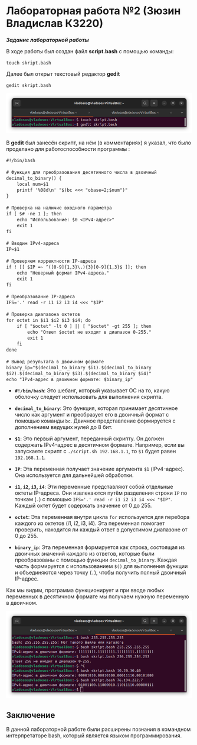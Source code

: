 # Лабораторная работа №2 (Зюзин Владислав К3220)

***Задание лабораторной работы***

В ходе работы был создан файл **script.bash** с помощью команды:
```
touch skript.bash
```
Далее был открыт текстовый редактор **gedit**
```
gedit skript.bash
```
![-1st prtsc](png1.png)

В **gedit** был занесён скрипт, на нём (в комментариях) я указал, что было проделано для работоспособности программы : 
```
#!/bin/bash

# Функция для преобразования десятичного числа в двоичный
decimal_to_binary() {
    local num=$1
    printf '%08d\n' "$(bc <<< "obase=2;$num")"
}

# Проверка на наличие входного параметра
if [ $# -ne 1 ]; then
    echo "Использование: $0 <IPv4-адрес>"
    exit 1
fi

# Вводим IPv4-адреса
IP=$1

# Проверяем корректности IP-адреса
if ! [[ $IP =~ ^([0-9]{1,3}\.){3}[0-9]{1,3}$ ]]; then
    echo "Неверный формат IPv4-адреса."
    exit 1
fi

# Преобразование IP-адреса
IFS='.' read -r i1 i2 i3 i4 <<< "$IP"

# Проверка диапазона октетов
for octet in $i1 $i2 $i3 $i4; do
    if [ "$octet" -lt 0 ] || [ "$octet" -gt 255 ]; then
        echo "Ответ $octet не входит в диапазон 0-255."
        exit 1
    fi
done

# Вывод результата в двоичном формате
binary_ip="$(decimal_to_binary $i1).$(decimal_to_binary $i2).$(decimal_to_binary $i3).$(decimal_to_binary $i4)"
echo "IPv4-адрес в двоичном формате: $binary_ip"
```
- **`#!/bin/bash`**: Это шебанг, который указывает ОС на то, какую оболочку следует использовать для выполнения скрипта.
- **`decimal_to_binary`**: Это функция, которая принимает десятичное число как аргумент и преобразует его в двоичный формат с помощью команды `bc`. Двичное представление формируется с дополнением ведущих нулей до 8 бит.

- **`$1`**: Это первый аргумент, переданный скрипту. Он должен содержать IPv4-адрес в десятичном формате. Например, если вы запускаете скрипт с `./script.sh 192.168.1.1`, то `$1` будет равен `192.168.1.1`.

- **`IP`**: Эта переменная получает значение аргумента `$1` (IPv4-адрес). Она используется для дальнейшей обработки.

- **`i1`, `i2`, `i3`, `i4`**: Эти переменные представляют собой отдельные октеты IP-адреса. Они извлекаются путём разделения строки `IP` по точкам (`.`) с помощью `IFS='.' read -r i1 i2 i3 i4 <<< "$IP"`. Каждый октет будет содержать значение от 0 до 255.

- **`octet`**: Эта переменная внутри цикла `for` используется для перебора каждого из октетов (i1, i2, i3, i4). Эта переменная помогает проверить, находится ли каждый ответ в допустимом диапазоне от 0 до 255.

- **`binary_ip`**: Эта переменная формируется как строка, состоящая из двоичных значений каждого из ответов, которые были преобразованы с помощью функции `decimal_to_binary`. Каждая часть формируется с использованием `$()` для выполнения функции и объединяются через точку (`.`), чтобы получить полный двоичный IP-адрес.

Как мы видим, программа функционирует и при вводе любых переменных в десятичном формате мы получаем нужную переменную в двоичном.

![0st prtsc](png2.png)

## Заключение

В данной лабораторной работе были расширены познания в командном интерпретаторе bash, который является языĸом программирования.

